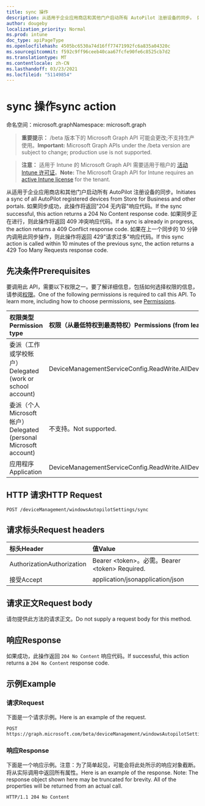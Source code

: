 ```yaml
---
title: sync 操作
description: 从适用于企业应用商店和其他门户启动所有 AutoPilot 注册设备的同步。 如果同步成功，此操作将返回"204 无内容"响应代码。 如果同步正在进行，则此操作将返回 409 冲突响应代码。  如果在上一个同步的 10 分钟内调用此同步操作，则此操作将返回 429"请求过多"响应代码。
author: dougeby
localization_priority: Normal
ms.prod: intune
doc_type: apiPageType
ms.openlocfilehash: 4505bc6530a74d16ff77471992fc6a835a04320c
ms.sourcegitcommit: f592c9ff96ceeb40caa67fcfe90fe6c8525cb7d2
ms.translationtype: MT
ms.contentlocale: zh-CN
ms.lasthandoff: 03/23/2021
ms.locfileid: "51149854"
---
```

# <a name="sync-action"></a><span data-ttu-id="bae62-106">sync 操作</span><span class="sxs-lookup"><span data-stu-id="bae62-106">sync action</span></span>

<span data-ttu-id="bae62-107">命名空间：microsoft.graph</span><span class="sxs-lookup"><span data-stu-id="bae62-107">Namespace: microsoft.graph</span></span>

> <span data-ttu-id="bae62-108">**重要提示：** /beta 版本下的 Microsoft Graph API 可能会更改;不支持生产使用。</span><span class="sxs-lookup"><span data-stu-id="bae62-108">**Important:** Microsoft Graph APIs under the /beta version are subject to change; production use is not supported.</span></span>

> <span data-ttu-id="bae62-109">**注意：** 适用于 Intune 的 Microsoft Graph API 需要适用于租户的 [活动 Intune 许可证](https://go.microsoft.com/fwlink/?linkid=839381)。</span><span class="sxs-lookup"><span data-stu-id="bae62-109">**Note:** The Microsoft Graph API for Intune requires an [active Intune license](https://go.microsoft.com/fwlink/?linkid=839381) for the tenant.</span></span>

<span data-ttu-id="bae62-110">从适用于企业应用商店和其他门户启动所有 AutoPilot 注册设备的同步。</span><span class="sxs-lookup"><span data-stu-id="bae62-110">Initiates a sync of all AutoPilot registered devices from Store for Business and other portals.</span></span> <span data-ttu-id="bae62-111">如果同步成功，此操作将返回"204 无内容"响应代码。</span><span class="sxs-lookup"><span data-stu-id="bae62-111">If the sync successful, this action returns a 204 No Content response code.</span></span> <span data-ttu-id="bae62-112">如果同步正在进行，则此操作将返回 409 冲突响应代码。</span><span class="sxs-lookup"><span data-stu-id="bae62-112">If a sync is already in progress, the action returns a 409 Conflict response code.</span></span>  <span data-ttu-id="bae62-113">如果在上一个同步的 10 分钟内调用此同步操作，则此操作将返回 429"请求过多"响应代码。</span><span class="sxs-lookup"><span data-stu-id="bae62-113">If this sync action is called within 10 minutes of the previous sync, the action returns a 429 Too Many Requests response code.</span></span>

## <a name="prerequisites"></a><span data-ttu-id="bae62-114">先决条件</span><span class="sxs-lookup"><span data-stu-id="bae62-114">Prerequisites</span></span>
<span data-ttu-id="bae62-p103">要调用此 API，需要以下权限之一。要了解详细信息，包括如何选择权限的信息，请参阅[权限](/graph/permissions-reference)。</span><span class="sxs-lookup"><span data-stu-id="bae62-p103">One of the following permissions is required to call this API. To learn more, including how to choose permissions, see [Permissions](/graph/permissions-reference).</span></span>

|<span data-ttu-id="bae62-117">权限类型</span><span class="sxs-lookup"><span data-stu-id="bae62-117">Permission type</span></span>|<span data-ttu-id="bae62-118">权限（从最低特权到最高特权）</span><span class="sxs-lookup"><span data-stu-id="bae62-118">Permissions (from least to most privileged)</span></span>|
|:---|:---|
|<span data-ttu-id="bae62-119">委派（工作或学校帐户）</span><span class="sxs-lookup"><span data-stu-id="bae62-119">Delegated (work or school account)</span></span>|<span data-ttu-id="bae62-120">DeviceManagementServiceConfig.ReadWrite.All</span><span class="sxs-lookup"><span data-stu-id="bae62-120">DeviceManagementServiceConfig.ReadWrite.All</span></span>|
|<span data-ttu-id="bae62-121">委派（个人 Microsoft 帐户）</span><span class="sxs-lookup"><span data-stu-id="bae62-121">Delegated (personal Microsoft account)</span></span>|<span data-ttu-id="bae62-122">不支持。</span><span class="sxs-lookup"><span data-stu-id="bae62-122">Not supported.</span></span>|
|<span data-ttu-id="bae62-123">应用程序</span><span class="sxs-lookup"><span data-stu-id="bae62-123">Application</span></span>|<span data-ttu-id="bae62-124">DeviceManagementServiceConfig.ReadWrite.All</span><span class="sxs-lookup"><span data-stu-id="bae62-124">DeviceManagementServiceConfig.ReadWrite.All</span></span>|

## <a name="http-request"></a><span data-ttu-id="bae62-125">HTTP 请求</span><span class="sxs-lookup"><span data-stu-id="bae62-125">HTTP Request</span></span>
<!-- {
  "blockType": "ignored"
}
-->
``` http
POST /deviceManagement/windowsAutopilotSettings/sync
```

## <a name="request-headers"></a><span data-ttu-id="bae62-126">请求标头</span><span class="sxs-lookup"><span data-stu-id="bae62-126">Request headers</span></span>
|<span data-ttu-id="bae62-127">标头</span><span class="sxs-lookup"><span data-stu-id="bae62-127">Header</span></span>|<span data-ttu-id="bae62-128">值</span><span class="sxs-lookup"><span data-stu-id="bae62-128">Value</span></span>|
|:---|:---|
|<span data-ttu-id="bae62-129">Authorization</span><span class="sxs-lookup"><span data-stu-id="bae62-129">Authorization</span></span>|<span data-ttu-id="bae62-130">Bearer &lt;token&gt;。必需。</span><span class="sxs-lookup"><span data-stu-id="bae62-130">Bearer &lt;token&gt; Required.</span></span>|
|<span data-ttu-id="bae62-131">接受</span><span class="sxs-lookup"><span data-stu-id="bae62-131">Accept</span></span>|<span data-ttu-id="bae62-132">application/json</span><span class="sxs-lookup"><span data-stu-id="bae62-132">application/json</span></span>|

## <a name="request-body"></a><span data-ttu-id="bae62-133">请求正文</span><span class="sxs-lookup"><span data-stu-id="bae62-133">Request body</span></span>
<span data-ttu-id="bae62-134">请勿提供此方法的请求正文。</span><span class="sxs-lookup"><span data-stu-id="bae62-134">Do not supply a request body for this method.</span></span>

## <a name="response"></a><span data-ttu-id="bae62-135">响应</span><span class="sxs-lookup"><span data-stu-id="bae62-135">Response</span></span>
<span data-ttu-id="bae62-136">如果成功，此操作返回 `204 No Content` 响应代码。</span><span class="sxs-lookup"><span data-stu-id="bae62-136">If successful, this action returns a `204 No Content` response code.</span></span>

## <a name="example"></a><span data-ttu-id="bae62-137">示例</span><span class="sxs-lookup"><span data-stu-id="bae62-137">Example</span></span>

### <a name="request"></a><span data-ttu-id="bae62-138">请求</span><span class="sxs-lookup"><span data-stu-id="bae62-138">Request</span></span>
<span data-ttu-id="bae62-139">下面是一个请求示例。</span><span class="sxs-lookup"><span data-stu-id="bae62-139">Here is an example of the request.</span></span>
``` http
POST https://graph.microsoft.com/beta/deviceManagement/windowsAutopilotSettings/sync
```

### <a name="response"></a><span data-ttu-id="bae62-140">响应</span><span class="sxs-lookup"><span data-stu-id="bae62-140">Response</span></span>
<span data-ttu-id="bae62-p104">下面是一个响应示例。注意：为了简单起见，可能会将此处所示的响应对象截断。将从实际调用中返回所有属性。</span><span class="sxs-lookup"><span data-stu-id="bae62-p104">Here is an example of the response. Note: The response object shown here may be truncated for brevity. All of the properties will be returned from an actual call.</span></span>
``` http
HTTP/1.1 204 No Content
```




